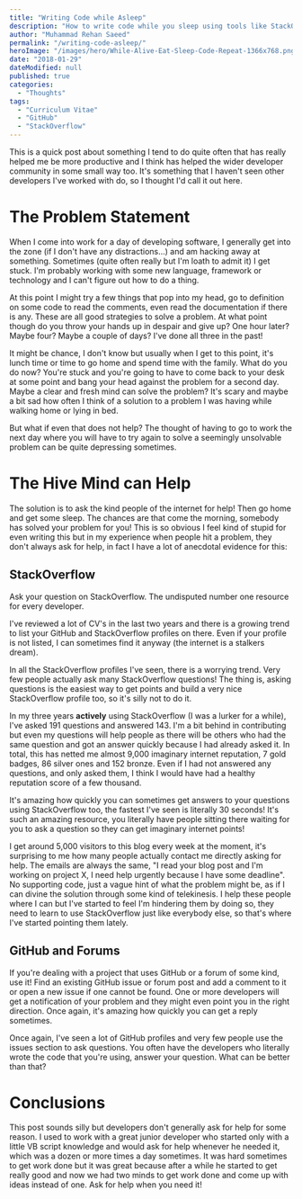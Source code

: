 ```yaml
---
title: "Writing Code while Asleep"
description: "How to write code while you sleep using tools like StackOverflow, GitHub and forums effectively."
author: "Muhammad Rehan Saeed"
permalink: "/writing-code-asleep/"
heroImage: "/images/hero/While-Alive-Eat-Sleep-Code-Repeat-1366x768.png"
date: "2018-01-29"
dateModified: null
published: true
categories:
  - "Thoughts"
tags:
  - "Curriculum Vitae"
  - "GitHub"
  - "StackOverflow"
---
```


This is a quick post about something I tend to do quite often that has really helped me be more productive and I think has helped the wider developer community in some small way too. It's something that I haven't seen other developers I've worked with do, so I thought I'd call it out here.

# The Problem Statement

When I come into work for a day of developing software, I generally get into the zone (if I don't have any distractions...) and am hacking away at something. Sometimes (quite often really but I'm loath to admit it) I get stuck. I'm probably working with some new language, framework or technology and I can't figure out how to do a thing.

At this point I might try a few things that pop into my head, go to definition on some code to read the comments, even read the documentation if there is any. These are all good strategies to solve a problem. At what point though do you throw your hands up in despair and give up? One hour later? Maybe four? Maybe a couple of days? I've done all three in the past!

It might be chance, I don't know but usually when I get to this point, it's lunch time or time to go home and spend time with the family. What do you do now? You're stuck and you're going to have to come back to your desk at some point and bang your head against the problem for a second day. Maybe a clear and fresh mind can solve the problem? It's scary and maybe a bit sad how often I think of a solution to a problem I was having while walking home or lying in bed.

But what if even that does not help? The thought of having to go to work the next day where you will have to try again to solve a seemingly unsolvable problem can be quite depressing sometimes.

# The Hive Mind can Help

The solution is to ask the kind people of the internet for help! Then go home and get some sleep. The chances are that come the morning, somebody has solved your problem for you! This is so obvious I feel kind of stupid for even writing this but in my experience when people hit a problem, they don't always ask for help, in fact I have a lot of anecdotal evidence for this:

## StackOverflow

Ask your question on StackOverflow. The undisputed number one resource for every developer.

I've reviewed a lot of CV's in the last two years and there is a growing trend to list your GitHub and StackOverflow profiles on there. Even if your profile is not listed, I can sometimes find it anyway (the internet is a stalkers dream).

In all the StackOverflow profiles I've seen, there is a worrying trend. Very few people actually ask many StackOverflow questions! The thing is, asking questions is the easiest way to get points and build a very nice StackOverflow profile too, so it's silly not to do it.

In my three years **actively** using StackOverflow (I was a lurker for a while), I've asked 191 questions and answered 143. I'm a bit behind in contributing but even my questions will help people as there will be others who had the same question and got an answer quickly because I had already asked it. In total, this has netted me almost 9,000 imaginary internet reputation, 7 gold badges, 86 silver ones and 152 bronze. Even if I had not answered any questions, and only asked them, I think I would have had a healthy reputation score of a few thousand.

It's amazing how quickly you can sometimes get answers to your questions using StackOverflow too, the fastest I've seen is literally 30 seconds! It's such an amazing resource, you literally have people sitting there waiting for you to ask a question so they can get imaginary internet points!

I get around 5,000 visitors to this blog every week at the moment, it's surprising to me how many people actually contact me directly asking for help. The emails are always the same, "I read your blog post and I'm working on project X, I need help urgently because I have some deadline". No supporting code, just a vague hint of what the problem might be, as if I can divine the solution through some kind of telekinesis. I help these people where I can but I've started to feel I'm hindering them by doing so, they need to learn to use StackOverflow just like everybody else, so that's where I've started pointing them lately.

## GitHub and Forums

If you're dealing with a project that uses GitHub or a forum of some kind, use it! Find an existing GitHub issue or forum post and add a comment to it or open a new issue if one cannot be found. One or more developers will get a notification of your problem and they might even point you in the right direction. Once again, it's amazing how quickly you can get a reply sometimes.

Once again, I've seen a lot of GitHub profiles and very few people use the issues section to ask questions. You often have the developers who literally wrote the code that you're using, answer your question. What can be better than that?

# Conclusions

This post sounds silly but developers don't generally ask for help for some reason. I used to work with a great junior developer who started only with a little VB script knowledge and would ask for help whenever he needed it, which was a dozen or more times a day sometimes. It was hard sometimes to get work done but it was great because after a while he started to get really good and now we had two minds to get work done and come up with ideas instead of one. Ask for help when you need it!
